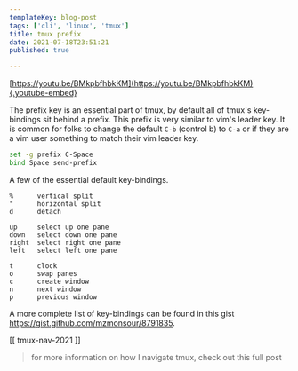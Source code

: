 ```yaml
---
templateKey: blog-post
tags: ['cli', 'linux', 'tmux']
title: tmux prefix
date: 2021-07-18T23:51:21
published: true

---
```


[https://youtu.be/BMkpbfhbkKM](https://youtu.be/BMkpbfhbkKM){.youtube-embed}

The prefix key is an essential part of tmux, by default all of tmux's
key-bindings sit behind a prefix.  This prefix is very similar to vim's leader
key. It is common for folks to change the default `C-b` (control b) to `C-a` or
if they are a vim user something to match their vim leader key.

``` bash
set -g prefix C-Space
bind Space send-prefix
```

A few of the essential default key-bindings.

```
%      vertical split
"      horizontal split
d      detach

up     select up one pane
down   select down one pane
right  select right one pane
left   select left one pane

t      clock
o      swap panes
c      create window
n      next window
p      previous window
```

A more complete list of key-bindings can be found in this gist <https://gist.github.com/mzmonsour/8791835>.

[[ tmux-nav-2021 ]]

> for more information on how I navigate tmux, check out this full post
